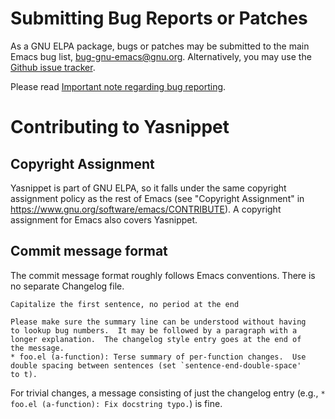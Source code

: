 # Submitting Bug Reports or Patches

As a GNU ELPA package, bugs or patches may be submitted to the main
Emacs bug list, bug-gnu-emacs@gnu.org.  Alternatively, you may use the
[Github issue tracker][issues].

Please read [Important note regarding bug reporting][bugnote].

# Contributing to Yasnippet

## Copyright Assignment

Yasnippet is part of GNU ELPA, so it falls under the same copyright
assignment policy as the rest of Emacs (see "Copyright Assignment" in
https://www.gnu.org/software/emacs/CONTRIBUTE).  A copyright assignment
for Emacs also covers Yasnippet.

## Commit message format

The commit message format roughly follows Emacs conventions.  There is
no separate Changelog file.

    Capitalize the first sentence, no period at the end

    Please make sure the summary line can be understood without having
    to lookup bug numbers.  It may be followed by a paragraph with a
    longer explanation.  The changelog style entry goes at the end of
    the message.
    * foo.el (a-function): Terse summary of per-function changes.  Use
    double spacing between sentences (set `sentence-end-double-space'
    to t).

For trivial changes, a message consisting of just the changelog entry
(e.g., `* foo.el (a-function): Fix docstring typo.`) is fine.

[bugnote]: https://github.com/joaotavora/yasnippet#important-note-regarding-bug-reporting
[issues]: https://github.com/joaotavora/yasnippet/issues
